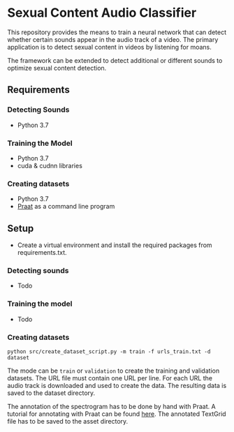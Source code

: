# Sexual Content Audio Classifier
This repository provides the means to train a neural network that can detect whether certain sounds appear in the audio track of a video.
The primary application is to detect sexual content in videos by listening for moans.

The framework can be extended to detect additional or different sounds to optimize sexual content detection.

## Requirements

### Detecting Sounds
- Python 3.7

### Training the Model
- Python 3.7
- cuda & cudnn libraries

### Creating datasets
- Python 3.7
- [Praat](https://www.praat.org/) as a command line program

## Setup
- Create a virtual environment and install the required packages from requirements.txt.

### Detecting sounds
- Todo

### Training the model
- Todo

### Creating datasets
`python src/create_dataset_script.py -m train -f urls_train.txt -d dataset`

The mode can be `train` or `validation` to create the training and validation datasets.
The URL file must contain one URL per line. For each URL the audio track is downloaded and used to create the data.
The resulting data is saved to the dataset directory.

The annotation of the spectrogram has to be done by hand with Praat.
A tutorial for annotating with Praat can be found [here](https://www.youtube.com/watch?v=zm5fqASjtWQ).
The annotated TextGrid file has to be saved to the asset directory.